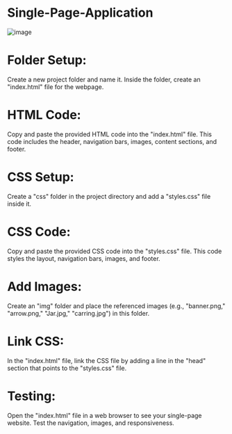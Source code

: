 # Single-Page-Application

![image](https://github.com/deepak14ri/Single-Page-Application/assets/49471265/ded5bc36-ea3b-4bfa-8596-b139ccb3821f)

# Folder Setup: 
Create a new project folder and name it. Inside the folder, create an "index.html" file for the webpage.

# HTML Code: 
Copy and paste the provided HTML code into the "index.html" file. This code includes the header, navigation bars, images, content sections, and footer.

# CSS Setup: 
Create a "css" folder in the project directory and add a "styles.css" file inside it.

# CSS Code: 
Copy and paste the provided CSS code into the "styles.css" file. This code styles the layout, navigation bars, images, and footer.

# Add Images: 
Create an "img" folder and place the referenced images (e.g., "banner.png," "arrow.png," "Jar.jpg," "carring.jpg") in this folder.

# Link CSS: 
In the "index.html" file, link the CSS file by adding a line in the "head" section that points to the "styles.css" file.

# Testing: 
Open the "index.html" file in a web browser to see your single-page website. Test the navigation, images, and responsiveness.
